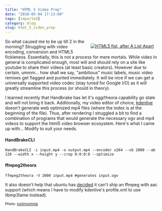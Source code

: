 ```yaml
---
title: "HTML 5 Video Prep"
date: "2010-05-04 17:13:00"
tags: [imported]
category: blog
slug: html_5_video_prep
---
```


<div style="margin: 15px; float: right"><a href="https://www.flickr.com/photos/36983395@N00/513636061/" title="HTML5 fist, after A List Apart" target="_blank"><img src="https://farm1.static.flickr.com/191/513636061_98d07f7966_m.jpg" alt="HTML5 fist, after A List Apart" border="0" /></a></div>

So what caused me to be up till 2 in the morning? Struggling with video encoding, conversion and HTML5 fickleness. Essentially, this is not a process for mere mortals. While video in general is complicated enough, most will and should rely on a site like youtube to share their videos (at least basic creators). However due to certain, ummm... how shall we say, "ambitious" music labels, music video remixes get flagged and punted immediately. It will be nice if we can get a universally supported video codec (stay tuned for Google I/O) as it will greatly streamline this process (or should in theory).

I learned recently that Handbrake has let it's ogg/theora capability go stale and will not bring it back. Additionally, my video editor of choice, <a href="https://www.kdenlive.org/">kdenlive</a> doesn't generate web optimized mp4 files (where the index is at the beginning of the file). Thus, after rendering I struggled a bit to find a combination of programs that would generate the necessary ogv and mp4 videos to support the html5 video browser ecosystem. Here's what I came up with... Modify to suit your needs.

<h4>HandBrakeCLI</h4>

`HandBrakeCLI -i input.mp4 -o output.mp4 --encoder x264 --vb 2000 --ab 128 --width x --height y --crop 0:0:0:0 --optimize`

<h4>ffmpeg2theora</h4>

`ffmpeg2theora -V 2000 input.mp4 #generates input.ogv`

It also doesn't help that ubuntu has <a href="https://bugs.launchpad.net/ubuntu/+source/ffmpeg-debian/+bug/6366">decided</a> it can't ship an ffmpeg with aac support (which means I have to modify kdenlive's profile.xml to use libmp3lame instead).

<small>Photo: <a href="https://www.flickr.com/photos/36983395@N00/513636061/" title="justinsomnia" target="_blank">justinsomnia</a></small>
